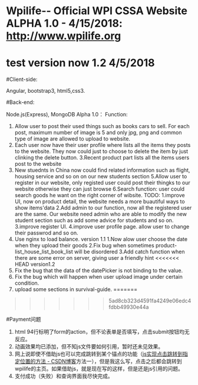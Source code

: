 # Wpilife-- Official WPI CSSA Website ALPHA 1.0 - 4/15/2018: http://www.wpilife.org
# test version now 1.2 4/5/2018
#Client-side:

Angular, bootstrap3, html5,css3.

#Back-end:

Node.js(Express), MongoDB
Alpha 1.0：
Function:
1. Allow user to post their used things such as books cars to sell. For each post, maximum number of image is 5 and only jpg, png and common type of image are allowed to upload to website.
2. Each user now have their user profile where lists all the items they posts to the website. They now could just to choose to delete the item by just clinking the delete button.
3.Recent product part lists all the items users post to the website
3. New stuednts in China now could find related information such as flight, housing service and so on on our new students section
5.Allow user to register in our website, only registed user could post their thingks to our website otherwise they can just browse
6.Search function: user could search goods he want on the right corner of wibsite.
TODO:
1.improve UI, now on product detail, the website needs a more buautiful ways to show items'data
2.Add admin to our function, now all the registered user are the same. Our website need admin who are able to modify the new student section such as add some advice for students and so on.
3.improve register UI.
4.improve user profile page. allow user to change their passwrod and so on.
4. Use nginx to load balance.
version 1.1
1.Now alow user choose the date when they upload their goods
2.Fix bug when sometimes product-list_house_list_book_list will be disordered
3.Add catch function when there are some error on server, giving user a friendly hint
<<<<<<< HEAD
version1.2
5. Fix the bug that the data of the datePicker is not binding to the value.
6. Fix the bug which will happen when user upload image under certain condition.
7. upload some sections in survival-guide.
=======
> > > > > > > 5ad8cb323d4591fa4249e06edc4fdbb49930e44a  



 #Payment问题

1. html 94行标明了form的action，但不论表单是否填写，点击submit按钮均无反应。
2. 动画效果均已添加，但不知js文件要如何引用，暂时还未见效果。
3. 网上说即使不借助js也可以完成跳转到某个锚点的功能（[js实现点击跳转到指定位置的方法 - CSDN博客](https://blog.csdn.net/web_callBack/article/details/70142556)方法一），但是我这么写，点击之后都会跳转到wpilife的主页。如果借助js，就是现在写的这样，但是还是js引用的问题。
4. 支付成功（失败）和查询界面我尽快完成。
